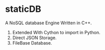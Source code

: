 # staticDB
A NoSQL database Engine Written in C++.

1. Extended With Cython to import in Python.
2. Direct JSON Storage.
3. FileBase Database.




